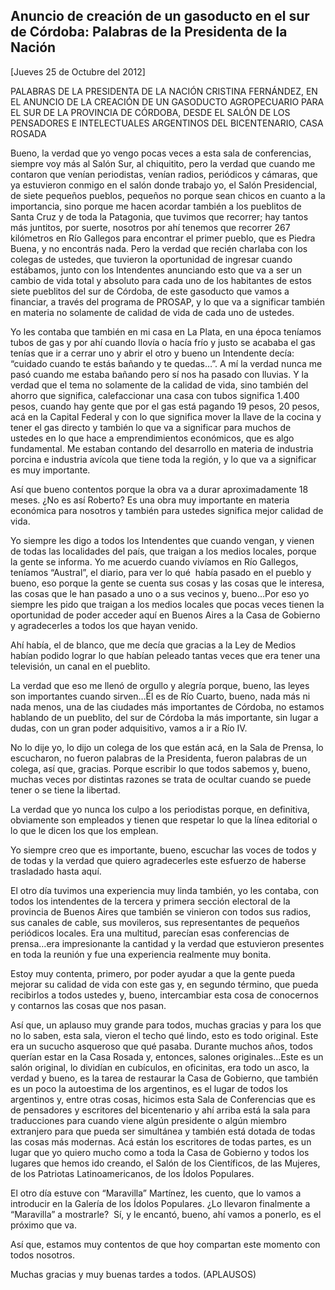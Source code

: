 Anuncio de creación de un gasoducto en el sur de Córdoba: Palabras de la Presidenta de la Nación
------------------------------------------------------------------------------------------------

[Jueves 25 de Octubre del 2012]

PALABRAS DE LA PRESIDENTA DE LA NACIÓN CRISTINA FERNÁNDEZ, EN EL ANUNCIO
DE LA CREACIÓN DE UN GASODUCTO AGROPECUARIO PARA EL SUR DE LA PROVINCIA
DE CÓRDOBA, DESDE EL SALÓN DE LOS PENSADORES E INTELECTUALES ARGENTINOS
DEL BICENTENARIO, CASA ROSADA

Bueno, la verdad que yo vengo pocas veces a esta sala de conferencias,
siempre voy más al Salón Sur, al chiquitito, pero la verdad que cuando
me contaron que venían periodistas, venían radios, periódicos y cámaras,
que ya estuvieron conmigo en el salón donde trabajo yo, el Salón
Presidencial, de siete pequeños pueblos, pequeños no porque sean chicos
en cuanto a la importancia, sino porque me hacen acordar también a los
pueblitos de Santa Cruz y de toda la Patagonia, que tuvimos que
recorrer; hay tantos más juntitos, por suerte, nosotros por ahí tenemos
que recorrer 267 kilómetros en Río Gallegos para encontrar el primer
pueblo, que es Piedra Buena, y no encontrás nada. Pero la verdad que
recién charlaba con los colegas de ustedes, que tuvieron la oportunidad
de ingresar cuando estábamos, junto con los Intendentes anunciando esto
que va a ser un cambio de vida total y absoluto para cada uno de los
habitantes de estos siete pueblitos del sur de Córdoba, de este
gasoducto que vamos a financiar, a través del programa de PROSAP, y lo
que va a significar también en materia no solamente de calidad de vida
de cada uno de ustedes.

Yo les contaba que también en mi casa en La Plata, en una época teníamos
tubos de gas y por ahí cuando llovía o hacía frío y justo se acababa el
gas tenías que ir a cerrar uno y abrir el otro y bueno un Intendente
decía: “cuidado cuando te estás bañando y te quedas…”. A mí la verdad
nunca me pasó cuando me estaba bañando pero sí nos ha pasado con
lluvias. Y la verdad que el tema no solamente de la calidad de vida,
sino también del ahorro que significa, calefaccionar una casa con tubos
significa 1.400 pesos, cuando hay gente que por el gas está pagando 19
pesos, 20 pesos, acá en la Capital Federal y con lo que significa mover
la llave de la cocina y tener el gas directo y también lo que va a
significar para muchos de ustedes en lo que hace a emprendimientos
económicos, que es algo fundamental. Me estaban contando del desarrollo
en materia de industria porcina e industria avícola que tiene toda la
región, y lo que va a significar es muy importante.

Así que bueno contentos porque la obra va a durar aproximadamente 18
meses. ¿No es así Roberto? Es una obra muy importante en materia
económica para nosotros y también para ustedes significa mejor calidad
de vida.

Yo siempre les digo a todos los Intendentes que cuando vengan, y vienen
de todas las localidades del país, que traigan a los medios locales,
porque la gente se informa. Yo me acuerdo cuando vivíamos en Río
Gallegos, teníamos “Austral”, el diario, para ver lo qué  había pasado
en el pueblo y bueno, eso porque la gente se cuenta sus cosas y las
cosas que le interesa, las cosas que le han pasado a uno o a sus vecinos
y, bueno…Por eso yo siempre les pido que traigan a los medios locales
que pocas veces tienen la oportunidad de poder acceder aquí en Buenos
Aires a la Casa de Gobierno y agradecerles a todos los que hayan venido.

Ahí había, el de blanco, que me decía que gracias a la Ley de Medios
habían podido lograr lo que habían peleado tantas veces que era tener
una televisión, un canal en el pueblito.

La verdad que eso me llenó de orgullo y alegría porque, bueno, las leyes
son importantes cuando sirven…Él es de Río Cuarto, bueno, nada más ni
nada menos, una de las ciudades más importantes de Córdoba, no estamos
hablando de un pueblito, del sur de Córdoba la más importante, sin lugar
a dudas, con un gran poder adquisitivo, vamos a ir a Río IV.

No lo dije yo, lo dijo un colega de los que están acá, en la Sala de
Prensa, lo escucharon, no fueron palabras de la Presidenta, fueron
palabras de un colega, así que, gracias. Porque escribir lo que todos
sabemos y, bueno, muchas veces por distintas razones se trata de ocultar
cuando se puede tener o se tiene la libertad.

La verdad que yo nunca los culpo a los periodistas porque, en
definitiva, obviamente son empleados y tienen que respetar lo que la
línea editorial o lo que le dicen los que los emplean.

Yo siempre creo que es importante, bueno, escuchar las voces de todos y
de todas y la verdad que quiero agradecerles este esfuerzo de haberse
trasladado hasta aquí.

El otro día tuvimos una experiencia muy linda también, yo les contaba,
con todos los intendentes de la tercera y primera sección electoral de
la provincia de Buenos Aires que también se vinieron con todos sus
radios, sus canales de cable, sus movileros, sus representantes de
pequeños periódicos locales. Era una multitud, parecían esas
conferencias de prensa…era impresionante la cantidad y la verdad que
estuvieron presentes en toda la reunión y fue una experiencia realmente
muy bonita.

Estoy muy contenta, primero, por poder ayudar a que la gente pueda
mejorar su calidad de vida con este gas y, en segundo término, que pueda
recibirlos a todos ustedes y, bueno, intercambiar esta cosa de
conocernos y contarnos las cosas que nos pasan.

Así que, un aplauso muy grande para todos, muchas gracias y para los que
no lo saben, esta sala, vieron el techo qué lindo, esto es todo
original. Este era un sucucho asqueroso que qué pasaba. Durante muchos
años, todos querían estar en la Casa Rosada y, entonces, salones
originales…Este es un salón original, lo dividían en cubículos, en
oficinitas, era todo un asco, la verdad y bueno, es la tarea de
restaurar la Casa de Gobierno, que también es un poco la autoestima de
los argentinos, es el lugar de todos los argentinos y, entre otras
cosas, hicimos esta Sala de Conferencias que es de pensadores y
escritores del bicentenario y ahí arriba está la sala para traducciones
para cuando viene algún presidente o algún miembro extranjero para que
pueda ser simultánea y también está dotada de todas las cosas más
modernas. Acá están los escritores de todas partes, es un lugar que yo
quiero mucho como a toda la Casa de Gobierno y todos los lugares que
hemos ido creando, el Salón de los Científicos, de las Mujeres, de los
Patriotas Latinoamericanos, de los Ídolos Populares.

El otro día estuve con “Maravilla” Martínez, les cuento, que lo vamos a
introducir en la Galería de los Ídolos Populares. ¿Lo llevaron
finalmente a “Maravilla” a mostrarle?  Sí, y le encantó, bueno, ahí
vamos a ponerlo, es el próximo que va.

Así que, estamos muy contentos de que hoy compartan este momento con
todos nosotros.

Muchas gracias y muy buenas tardes a todos. (APLAUSOS)
